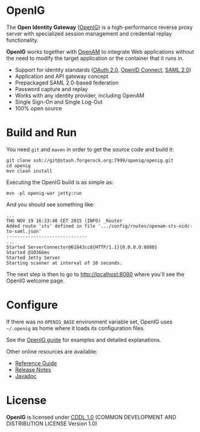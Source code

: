 <!--
  The contents of this file are subject to the terms of the Common Development and
  Distribution License (the License). You may not use this file except in compliance with the
  License.

  You can obtain a copy of the License at legal/CDDLv1.0.txt. See the License for the
  specific language governing permission and limitations under the License.

  When distributing Covered Software, include this CDDL Header Notice in each file and include
  the License file at legal/CDDLv1.0.txt. If applicable, add the following below the CDDL
  Header, with the fields enclosed by brackets [] replaced by your own identifying
  information: "Portions copyright [year] [name of copyright owner]".

  Copyright 2015 ForgeRock AS.
  -->

OpenIG
======

The **Open Identity Gateway** ([OpenIG](http://forgerock.org/openig)) is a high-performance reverse proxy server with
specialized session management and credential replay functionality.

**OpenIG** works together with [OpenAM](http://forgerock.org/openam) to integrate Web applications without the need to
modify the target application or the container that it runs in.

* Support for identity standards ([OAuth 2.0](https://tools.ietf.org/html/rfc6749), [OpenID Connect](http://openid.net/specs/openid-connect-core-1_0.html), [SAML 2.0](http://saml.xml.org/saml-specifications))
* Application and API gateway concept
* Prepackaged SAML 2.0-based federation
* Password capture and replay
* Works with any identity provider, including OpenAM
* Single Sign-On and Single Log-Out
* 100% open source

Build and Run
=============

You need `git` and `maven` in order to get the source code and build it:
```
git clone ssh://git@stash.forgerock.org:7999/openig/openig.git
cd openig
mvn clean install
```

Executing the OpenIG build is as simple as:
```
mvn -pl openig-war jetty:run
```

And you should see something like:
```
...
THU NOV 19 16:33:40 CET 2015 (INFO) _Router
Added route 'sts' defined in file '.../config/routes/openam-sts-oidc-to-saml.json'
------------------------------
...
Started ServerConnector@61843cc8{HTTP/1.1}{0.0.0.0:8080}
Started @10366ms
Started Jetty Server
Starting scanner at interval of 10 seconds.
```

The next step is then to go to [http://localhost:8080](http://localhost:8080) where you'll see the OpenIG welcome page.

Configure
=========
If there was no `OPENIG_BASE` environment variable set, OpenIG uses `~/.openig` as home where it loads its configuration files.

See the [OpenIG guide](http://openig.forgerock.org/doc/bootstrap/gateway-guide/index.html) for examples and detailed explanations.

Other online resources are available:

* [Reference Guide](http://openig.forgerock.org/doc/bootstrap/reference/index.html)
* [Release Notes](http://openig.forgerock.org/doc/bootstrap/release-notes/index.html)
* [Javadoc](http://openig.forgerock.org/javadoc/index.html)

License
=======

**OpenIG** is licensed under [CDDL 1.0](legal/CDDLv1.0.txt) (COMMON DEVELOPMENT AND DISTRIBUTION LICENSE Version 1.0)
